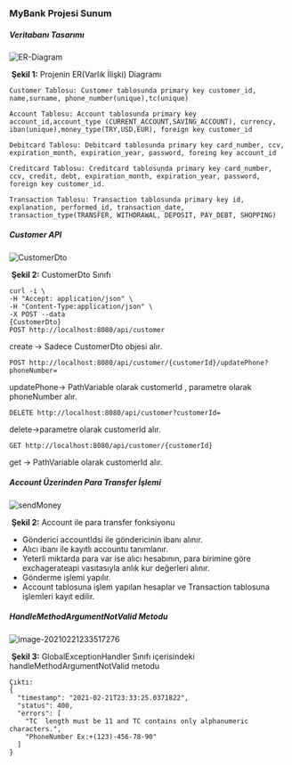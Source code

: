 ### MyBank Projesi Sunum

##### Veritabanı Tasarımı



![ER-Diagram](C:\Users\serda\Desktop\presentation\figures\ER-Diagram.png)

​																			**Şekil 1:** Projenin ER(Varlık İlişki) Diagramı

`Customer Tablosu: Customer tablosunda primary key customer_id, name,surname, phone_number(unique),tc(unique)  `

`Account Tablosu: Account tablosunda primary key account_id,account_type (CURRENT_ACCOUNT,SAVİNG_ACCOUNT), currency, iban(unique),money_type(TRY,USD,EUR), foreign key customer_id`

`Debitcard Tablosu: Debitcard tablosunda primary key card_number, ccv, expiration_month, expiration_year, password, foreing key account_id`

`Creditcard Tablosu: Creditcard tablosunda primary key card_number, ccv, credit, debt, expiration_month, expiration_year, password, foreign key customer_id.`

`Transaction Tablosu: Transaction tablosunda primary key id, explanation, performed_id, transaction_date, transaction_type(TRANSFER, WITHDRAWAL, DEPOSIT, PAY_DEBT, SHOPPING)`

##### Customer API

![CustomerDto](C:\Users\serda\Desktop\presentation\figures\CustomerDto.png)

​																					**Şekil 2:** CustomerDto Sınıfı



```
curl -i \ 
-H "Accept: application/json" \ 
-H "Content-Type:application/json" \ 
-X POST --data 
{CustomerDto}
POST http://localhost:8080/api/customer
```

create -> Sadece CustomerDto objesi alır.

```
POST http://localhost:8080/api/customer/{customerId}/updatePhone?phoneNumber=
```

updatePhone->  PathVariable olarak customerId , parametre olarak phoneNumber alır.

```
DELETE http://localhost:8080/api/customer?customerId=
```

delete->parametre olarak customerId alır.

```
GET http://localhost:8080/api/customer/{customerId}
```

get -> PathVariable olarak customerId alır.



##### Account Üzerinden Para Transfer İşlemi

![sendMoney](C:\Users\serda\Desktop\presentation\figures\sendMoney.png)

​															**Şekil 2:** Account ile para transfer fonksiyonu

- Gönderici accountIdsi ile göndericinin ibanı alınır.
- Alıcı ibanı ile kayıtlı accountu tanımlanır.
- Yeterli miktarda para var ise alıcı hesabının, para birimine göre exchagerateapi vasıtasıyla anlık kur değerleri alınır.
- Gönderme işlemi yapılır.
- Account tablosuna işlem yapılan hesaplar ve Transaction tablosuna işlemleri kayıt edilir.

##### HandleMethodArgumentNotValid Metodu

![image-20210221233517276](C:\Users\serda\Desktop\presentation\figures\handleMethodArgumentNotValid.png)

​														**Şekil 3:**  GlobalExceptionHandler Sınıfı içerisindeki handleMethodArgumentNotValid metodu

```
Çıktı:
{
  "timestamp": "2021-02-21T23:33:25.0371822",
  "status": 400,
  "errors": [
    "TC  length must be 11 and TC contains only alphanumeric characters.",
    "PhoneNumber Ex:+(123)-456-78-90"
  ]
}
```

